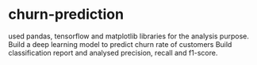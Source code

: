 # churn-prediction
used pandas, tensorflow and matplotlib libraries for the analysis purpose.
Build a deep learning model to predict churn rate of customers
Build classification report and analysed precision, recall and f1-score.

